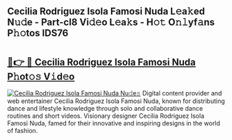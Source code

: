 ## Cecilia Rodriguez Isola Famosi Nuda L𝚎a𝚔ed N𝚞𝚍e - Part-cI8 Vi𝚍𝚎o L𝚎a𝚔s - H𝚘𝚝 O𝚗𝚕yf𝚊ns P𝚑𝚘tos lDS76

# <h2><a href="http://kfa9nm.oniu.top/?m=Cecilia+Rodriguez+Isola+Famosi+Nuda">🔗👉 🔴 Cecilia Rodriguez Isola Famosi Nuda P𝚑ot𝚘𝚜 V𝚒d𝚎o</a></h2>

[![Cecilia Rodriguez Isola Famosi Nuda Nu𝚍e𝚜](https://i.imgur.com/0qMVB7G.gif)](http://kfa9nm.oniu.top/?m=Cecilia+Rodriguez+Isola+Famosi+Nuda)
Digital content provider and web entertainer Cecilia Rodriguez Isola Famosi Nuda, known for distributing dance and lifestyle knowledge through solo and collaborative dance routines and short videos. Visionary designer Cecilia Rodriguez Isola Famosi Nuda, famed for their innovative and inspiring designs in the world of fashion.  
